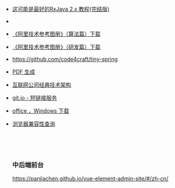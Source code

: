 - [这可能是最好的RxJava 2.x 教程(完结版)](https://www.jianshu.com/p/0cd258eecf60)

- ​

- [《阿里技术参考图册》（算法篇）下载](https://102.alibaba.com/downloadFile.do?file=1523848064814/AliTech101_Algorithms.pdf)

- [《阿里技术参考图册》（研发篇）下载](https://102.alibaba.com/downloadFile.do?file=1523962960197/AliTech101_RD.pdf)

- https://github.com/code4craft/tiny-spring

- [PDF 生成](https://github.com/RelaxedJS/ReLaXed)

- [互联网公司经典技术架构](https://github.com/davideuler/architecture.of.internet-product)


- [git.io - 短链接服务](https://git.io/)

- [office ，Windows 下载](https://msdn.itellyou.cn/)

- [浏览器兼容性查询](https://caniuse.com/)

  ​

  ​

  ### 中后端前台

  https://panjiachen.github.io/vue-element-admin-site/#/zh-cn/


